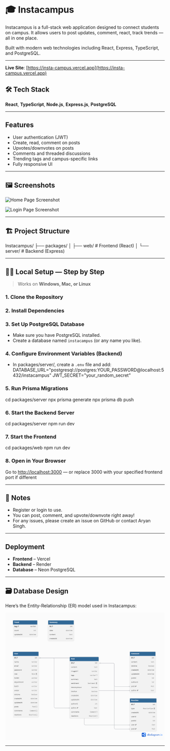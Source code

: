 # 🎓 Instacampus

Instacampus is a full-stack web application designed to connect students on campus. It allows users to post updates, comment, react, track trends — all in one place.

Built with modern web technologies including React, Express, TypeScript, and PostgreSQL.

---
 **Live Site**: [https://insta-campus.vercel.app](https://insta-campus.vercel.app)
## 🛠️ Tech Stack

**React**, **TypeScript**, **Node.js**, **Express.js**, **PostgreSQL**

---

## Features

- User authentication (JWT)
- Create, read, comment on posts
- Upvotes/downvotes on posts
- Comments and threaded discussions
- Trending tags and campus-specific links
- Fully responsive UI

---

## 🖼️ Screenshots
<p>
  <img src="./FeedPageimg.jpeg" width="400" alt="Home Page Screenshot"/>
</p>
<p>
  <img src="./LoginPage.jpeg" width="400" alt="Login Page Screenshot"/>
</p>


---

## 🏗️ Project Structure

Instacampus/
├── packages/
│ ├── web/ # Frontend (React)
│ └── server/ # Backend (Express)


---

## 🧑‍💻 Local Setup — Step by Step

> Works on **Windows, Mac, or Linux**

### 1. **Clone the Repository**


### 2. **Install Dependencies**


### 3. **Set Up PostgreSQL Database**

- Make sure you have PostgreSQL installed.
- Create a database named `instacampus` (or any name you like).

### 4. **Configure Environment Variables (Backend)**

- In packages/server/, create a `.env` file and add:
DATABASE_URL="postgresql://postgres:YOUR_PASSWORD@localhost:5432/instacampus"
JWT_SECRET="your_random_secret"

### 5. **Run Prisma Migrations**

cd packages/server
npx prisma generate
npx prisma db push


### 6. **Start the Backend Server**

cd packages/server
npm run dev
### 7. **Start the Frontend**

cd packages/web
npm run dev
### 8. **Open in Your Browser**

Go to [http://localhost:3000](http://localhost:3000) — or replace 3000 with your specified frontend port if different

---

## 📝 Notes

- Register or login to use.
- You can post, comment, and upvote/downvote right away!
- For any issues, please create an issue on GitHub or contact Aryan Singh.

---

## Deployment

- **Frontend** – Vercel
- **Backend** – Render
- **Database** – Neon PostgreSQL
---

## 🗃️ Database Design

Here’s the Entity-Relationship (ER) model used in Instacampus:

<p align="center">
  <img src="insta-campus erd.png" alt="Instacampus ER Diagram" width="800"/>
</p>

---
